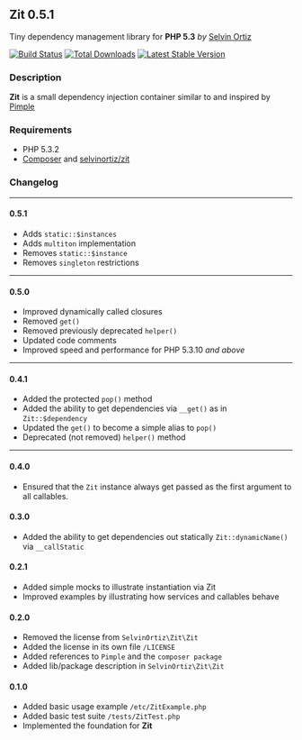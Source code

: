 ## Zit 0.5.1
Tiny dependency management library for **PHP 5.3** *by* [Selvin Ortiz](http://twitter.com/selvinortiz)

[![Build Status](https://travis-ci.org/selvinortiz/zit.png)](https://travis-ci.org/selvinortiz/zit)
[![Total Downloads](https://poser.pugx.org/selvinortiz/zit/d/total.png)](https://packagist.org/packages/selvinortiz/zit)
[![Latest Stable Version](https://poser.pugx.org/selvinortiz/zit/v/stable.png)](https://packagist.org/packages/selvinortiz/zit)

### Description
**Zit** is a small dependency injection container similar to and inspired by [Pimple](https://github.com/fabpot/Pimple)

### Requirements
- PHP 5.3.2
- [Composer](http://getcomposer.org) and [selvinortiz/zit](https://packagist.org/packages/selvinortiz/zit)

### Changelog

----
#### 0.5.1
- Adds `static::$instances`
- Adds `multiton` implementation
- Removes `static::$instance`
- Removes `singleton` restrictions

----
#### 0.5.0
- Improved dynamically called closures
- Removed `get()`
- Removed previously deprecated `helper()`
- Updated code comments
- Improved speed and performance for PHP 5.3.10 _and above_

----
#### 0.4.1
- Added the protected `pop()` method
- Added the ability to get dependencies via `__get()` as in `Zit::$dependency`
- Updated the `get()` to become a simple alias to `pop()`
- Deprecated (not removed) `helper()` method

----
#### 0.4.0
- Ensured that the `Zit` instance always get passed as the first argument to all callables.

#### 0.3.0
- Added the ability to get dependencies out statically `Zit::dynamicName()` via `__callStatic`

#### 0.2.1
- Added simple mocks to illustrate instantiation via Zit
- Improved examples by illustrating how services and callables behave

#### 0.2.0
- Removed the license from `SelvinOrtiz\Zit\Zit`
- Added the license in its own file `/LICENSE`
- Added references to `Pimple` and the `composer package`
- Added lib/package description in `SelvinOrtiz\Zit\Zit`

#### 0.1.0
- Added basic usage example `/etc/ZitExample.php`
- Added basic test suite `/tests/ZitTest.php`
- Implemented the foundation for **Zit**
